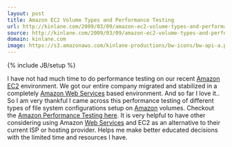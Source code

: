 ```yaml
---
layout: post
title: Amazon EC2 Volume Types and Performance Testing
url: http://kinlane.com/2009/03/09/amazon-ec2-volume-types-and-performance-testing/
source: http://kinlane.com/2009/03/09/amazon-ec2-volume-types-and-performance-testing/
domain: kinlane.com
image: https://s3.amazonaws.com/kinlane-productions/bw-icons/bw-api-a.png
---
```

{% include JB/setup %}<p>
     I have not had much time to do performance testing on our recent <a class="zem_slink"
        title="Amazon EC2"
        rel="homepage"
        href="http://amazon.com">Amazon EC2</a> environment. We got our entire company migrated and stabilized in a completely <a class="zem_slink"
        title="Amazon Web Services"
        rel="wikipedia"
        href="http://en.wikipedia.org/wiki/Amazon_Web_Services">Amazon Web Services</a> based environment. And so far I love it.. So I am very thankful I came across this performance testing of different types of file system configurations setup on <a class="zem_slink"
        title="Amazon"
        rel="homepage"
        href="http://amazon.com/">Amazon</a> volumes. Checkout the <a href="http://af-design.com/blog/2009/02/27/amazon-ec2-disk-performance/">Amazon Performance Testing here</a>. It is very helpful to have other considering using Amazon <a class="zem_slink"
        title="Web service"
        rel="wikipedia"
        href="http://en.wikipedia.org/wiki/Web_service">Web Services</a> and EC2 as an alternative to their current ISP or hosting provider. Helps me make better educated decisions with the limited time and resources I have.
</p>